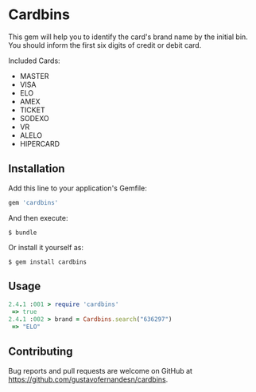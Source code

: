 # Cardbins

This gem will help you to identify the card's brand name by the initial bin.
You should inform the first six digits of credit or debit card.

Included Cards:

- MASTER
- VISA
- ELO
- AMEX
- TICKET
- SODEXO
- VR
- ALELO
- HIPERCARD

## Installation

Add this line to your application's Gemfile:

```ruby
gem 'cardbins'
```

And then execute:

    $ bundle

Or install it yourself as:

    $ gem install cardbins

## Usage

```ruby
2.4.1 :001 > require 'cardbins'
 => true
2.4.1 :002 > brand = Cardbins.search("636297")
 => "ELO"
 ```

## Contributing

Bug reports and pull requests are welcome on GitHub at https://github.com/gustavofernandesn/cardbins.
